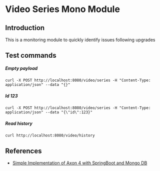 # Video Series Mono Module

## Introduction

This is a monitoring module to quickly identify issues following upgrades

## Test commands

##### Empty payload

```shell
curl -X POST http://localhost:8080/video/series -H "Content-Type: application/json" --data "{}"
```
##### Id 123

```shell
curl -X POST http://localhost:8080/video/series -H "Content-Type: application/json" --data "{\"id\":123}"
```

##### Read history

```shell
curl http://localhost:8080/video/history
```

## References

- [Simple Implementation of Axon 4 with SpringBoot and Mongo DB](https://medium.com/javarevisited/simple-implementation-of-axon-4-with-springboot-and-mongo-db-6ee25008459d)